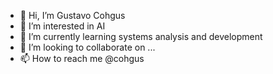- 👋 Hi, I’m Gustavo Cohgus
- 👀 I’m interested in AI
- 🌱 I’m currently learning systems analysis and development
- 💞️ I’m looking to collaborate on ...
- 📫 How to reach me @cohgus

<!---
cohgus/cohgus is a ✨ special ✨ repository because its `README.md` (this file) appears on your GitHub profile.
You can click the Preview link to take a look at your changes.
--->

